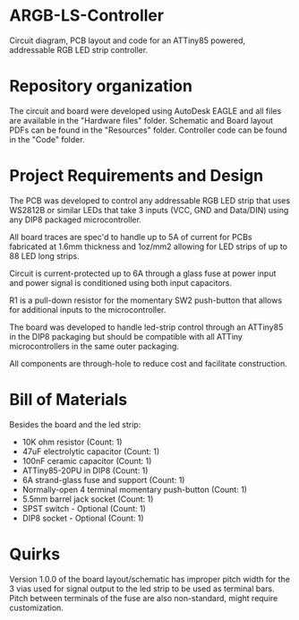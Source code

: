 # ARGB-LS-Controller
Circuit diagram, PCB layout and code for an ATTiny85 powered, addressable RGB LED strip controller.

# Repository organization

The circuit and board were developed using AutoDesk EAGLE and all files are available in the "Hardware files" folder. Schematic and Board layout PDFs can be found in the "Resources" folder. Controller code can be found in the "Code" folder.

# Project Requirements and Design

The PCB was developed to control any addressable RGB LED strip that uses WS2812B or similar LEDs that take 3 inputs (VCC, GND and Data/DIN) using any DIP8 packaged microcontroller.

All board traces are spec'd to handle up to 5A of current for PCBs fabricated at 1.6mm thickness and 1oz/mm2 allowing for LED strips of up to 88 LED long strips.

Circuit is current-protected up to 6A through a glass fuse at power input and power signal is conditioned using both input capacitors.

R1 is a pull-down resistor for the momentary SW2 push-button that allows for additional inputs to the microcontroller.

The board was developed to handle led-strip control through an ATTiny85 in the DIP8 packaging but should be compatible with all ATTiny microcontrollers in the same outer packaging.

All components are through-hole to reduce cost and facilitate construction.

# Bill of Materials

Besides the board and the led strip:

- 10K ohm resistor (Count: 1)
- 47uF electrolytic capacitor (Count: 1)
- 100nF ceramic capacitor (Count: 1)
- ATTiny85-20PU in DIP8 (Count: 1)
- 6A strand-glass fuse and support (Count: 1)
- Normally-open 4 terminal momentary push-button (Count: 1)
- 5.5mm barrel jack socket (Count: 1)
- SPST switch - Optional (Count: 1)
- DIP8 socket - Optional (Count: 1)

# Quirks

Version 1.0.0 of the board layout/schematic has improper pitch width for the 3 vias used for signal output to the led strip to be used as terminal bars. Pitch between terminals of the fuse are also non-standard, might require customization.
